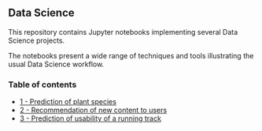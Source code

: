## Data Science

This repository contains Jupyter notebooks implementing several Data Science projects. 

The notebooks present a wide range of techniques and tools illustrating the usual Data Science workflow.

### Table of contents

* [1 - Prediction of plant species](https://github.com/bmarroc/data-science/blob/14aa45f7f009931d4d024b77b24cb4a8876da38c/1/ds_1.ipynb)
* [2 - Recommendation of new content to users](https://github.com/bmarroc/data-science/blob/25cfdd04411756cce8363bbb0d89d89c0689a695/2/dl_2.ipynb)
* [3 - Prediction of usability of a running track](https://github.com/bmarroc/data-science/blob/d2fe7c1959ec5dd52b66816ccbf86959b6ac8b66/3/dl_3.ipynb)
